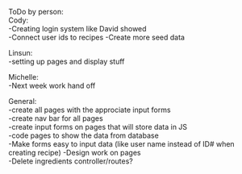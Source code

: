 ToDo by person:  
Cody:  
-Creating login system like David showed  
-Connect user ids to recipes 
-Create more seed data   

Linsun:  
-setting up pages and display stuff    

Michelle:  
-Next week work hand off  
  
General:  
-create all pages with the approciate input forms  
-create nav bar for all pages   
-create input forms on pages that will store data in JS  
-code pages to show the data from database  
-Make forms easy to input data (like user name instead of ID# when creating recipe)
-Design work on pages  
-Delete ingredients controller/routes?  